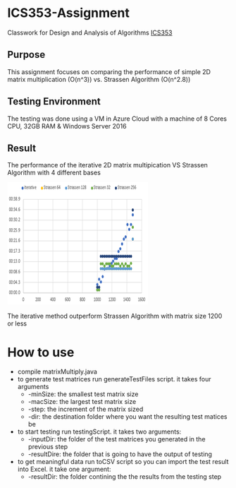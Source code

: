 # ICS353-Assignment
Classwork for Design and Analysis of Algorithms [ICS353](http://www.kfupm.edu.sa/departments/ics/Pages/en/ICS-353-Design-Analysis-Algorithms.aspx)

## Purpose
This assignment focuses on comparing the performance of simple 2D matrix multiplication (O(n^3)) vs. Strassen Algorithm (O(n^2.8))

## Testing Environment 
The testing was done using a VM in Azure Cloud with a machine of 8 Cores CPU, 32GB RAM & Windows Server 2016

## Result
The performance of the iterative 2D matrix multipication VS Strassen Algorithm with 4 different bases

![graph](https://github.com/OmarAlghamdi/ICS353-Assignment/blob/master/image.png)

The iterative method outperform Strassen Algorithm with matrix size 1200 or less


# How to use
* compile matrixMultiply.java
* to generate test matrices run generateTestFiles script. it takes four arguments
    * -minSize: the smallest test matrix size
    * -macSize: the largest test matrix size
    * -step: the increment of the matrix sized
    * -dir: the destination folder where you want the resulting test matices be
* to start testing run testingScript. it takes two arguments:
    * -inputDir: the folder of the test matrices you generated in the previous step
    * -resultDire: the folder that is going to have the output of testing
* to get meaningful data run toCSV script so you can import the test result into Excel. it take one argument:
    * -resultDir: the folder contining the the results from the testing step
